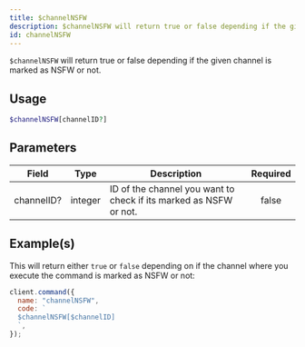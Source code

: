 ```yaml
---
title: $channelNSFW
description: $channelNSFW will return true or false depending if the given channel is marked as NSFW or not.
id: channelNSFW
---
```


`$channelNSFW` will return true or false depending if the given channel is marked as NSFW or not.

## Usage

```php
$channelNSFW[channelID?]
```

## Parameters

| Field      | Type    | Description                                                       | Required |
| ---------- | ------- | ----------------------------------------------------------------- | :------: |
| channelID? | integer | ID of the channel you want to check if its marked as NSFW or not. |  false   |

## Example(s)

This will return either `true` or `false` depending on if the channel where you execute the command is marked as NSFW or
not:

```javascript
client.command({
  name: "channelNSFW",
  code: `
  $channelNSFW[$channelID]
  `,
});
```

